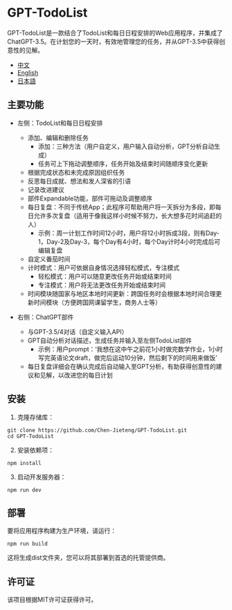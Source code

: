 # GPT-TodoList

GPT-TodoList是一款结合了TodoList和每日日程安排的Web应用程序，并集成了ChatGPT-3.5。在计划您的一天时，有效地管理您的任务，并从GPT-3.5中获得创意性的见解。


- [中文](./zh/README.md)
- [English](./README.md)
- [日本語](./jp/README.md)

## 主要功能

- 左侧：TodoList和每日日程安排
  - 添加、编辑和删除任务
    - 添加：三种方法（用户自定义，用户输入自动分析，GPT分析自动生成）
    - 任务可上下拖动调整顺序，任务开始及结束时间随顺序变化更新
  - 根据完成状态和未完成原因组织任务
  - 反思每日成就、想法和发人深省的引语
  - 记录改进建议
  - 部件Expandable功能，部件可拖动及调整顺序
  - 每日复盘：不同于传统App；此程序可帮助用户将一天拆分为多段，即每日允许多次复盘（适用于像我这样小时候不努力，长大想多花时间追赶的人）
    - 示例：周一计划工作时间12小时，用户将12小时拆成3段，则有Day-1，Day-2及Day-3，每个Day有4小时，每个Day计时4小时完成后可编辑复盘
  - 自定义番茄时间
  - 计时模式：用户可依据自身情况选择轻松模式，专注模式
    - 轻松模式：用户可以随意更改任务开始或结束时间
    - 专注模式：用户将无法更改任务开始或结束时间
  - 时间模块随国家与地区本地时间更新：跨国任务时会根据本地时间合理更新时间模块（方便跨国网课留学生，商务人士等）

- 右侧：ChatGPT部件
  - 与GPT-3.5/4对话（自定义输入API）
  - GPT自动分析对话描述，生成任务并输入至左侧TodoList部件
    - 示例：用户prompt：‘我想在这中午之前花1小时做完数学作业，1小时写完英语论文draft，做完后运动10分钟，然后剩下的时间用来做饭’
  - 每日复盘详细会在确认完成后自动输入至GPT分析，有助获得创意性的建议和见解，以改进您的每日计划

## 安装
1. 克隆存储库：
```
git clone https://github.com/Chen-Jieteng/GPT-TodoList.git
cd GPT-TodoList
```

2. 安装依赖项：
```
npm install
```

3. 启动开发服务器：
```
npm run dev
```

## 部署
要将应用程序构建为生产环境，请运行：
```
npm run build
```

这将生成dist文件夹，您可以将其部署到首选的托管提供商。

## 许可证
该项目根据MIT许可证获得许可。
